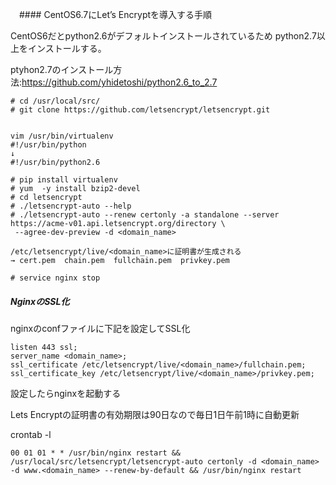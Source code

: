 　#### CentOS6.7にLet’s Encryptを導入する手順

CentOS6だとpython2.6がデフォルトインストールされているため
python2.7以上をインストールする。

ptyhon2.7のインストール方法:https://github.com/yhidetoshi/python2.6_to_2.7

```
# cd /usr/local/src/
# git clone https://github.com/letsencrypt/letsencrypt.git


vim /usr/bin/virtualenv
#!/usr/bin/python
↓
#!/usr/bin/python2.6

# pip install virtualenv
# yum  -y install bzip2-devel 
# cd letsencrypt
# ./letsencrypt-auto --help
# ./letsencrypt-auto --renew certonly -a standalone --server https://acme-v01.api.letsencrypt.org/directory \
 --agree-dev-preview -d <domain_name>
 
/etc/letsencrypt/live/<domain_name>に証明書が生成される
→ cert.pem  chain.pem  fullchain.pem  privkey.pem

# service nginx stop
```

##### NginxのSSL化
nginxのconfファイルに下記を設定してSSL化
```
listen 443 ssl;
server_name <domain_name>;
ssl_certificate /etc/letsencrypt/live/<domain_name>/fullchain.pem;
ssl_certificate_key /etc/letsencrypt/live/<domain_name>/privkey.pem;
```

設定したらnginxを起動する

Lets Encryptの証明書の有効期限は90日なので毎日1日午前1時に自動更新

crontab -l
```
00 01 01 * * /usr/bin/nginx restart && /usr/local/src/letsencrypt/letsencrypt-auto certonly -d <domain_name> -d www.<domain_name> --renew-by-default && /usr/bin/nginx restart
```

